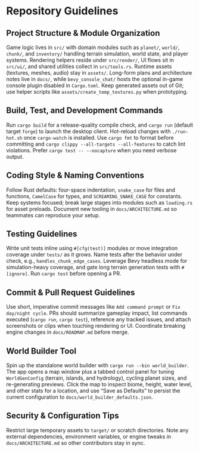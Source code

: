 # Repository Guidelines

## Project Structure & Module Organization
Game logic lives in `src/` with domain modules such as `planet/`, `world/`, `chunk/`, and `inventory/` handling terrain simulation, world state, and player systems. Rendering helpers reside under `src/render/`, UI flows sit in `src/ui/`, and shared utilities collect in `src/tools.rs`. Runtime assets (textures, meshes, audio) stay in `assets/`. Long-form plans and architecture notes live in `docs/`, while `bevy_console_chat/` hosts the optional in-game console plugin disabled in `Cargo.toml`. Keep generated assets out of Git; use helper scripts like `assets/create_temp_textures.py` when prototyping.

## Build, Test, and Development Commands
Run `cargo build` for a release-quality compile check, and `cargo run` (default target `forge`) to launch the desktop client. Hot-reload changes with `./run-hot.sh` once `cargo-watch` is installed. Use `cargo fmt` to format before committing and `cargo clippy --all-targets --all-features` to catch lint violations. Prefer `cargo test -- --nocapture` when you need verbose output.

## Coding Style & Naming Conventions
Follow Rust defaults: four-space indentation, `snake_case` for files and functions, `CamelCase` for types, and `SCREAMING_SNAKE_CASE` for constants. Keep systems focused; break large stages into modules such as `loading.rs` for asset preloads. Document new tooling in `docs/ARCHITECTURE.md` so teammates can reproduce your setup.

## Testing Guidelines
Write unit tests inline using `#[cfg(test)]` modules or move integration coverage under `tests/` as it grows. Name tests after the behavior under check, e.g., `handles_chunk_edge_cases`. Leverage Bevy headless mode for simulation-heavy coverage, and gate long terrain generation tests with `#[ignore]`. Run `cargo test` before opening a PR.

## Commit & Pull Request Guidelines
Use short, imperative commit messages like `Add command prompt` or `Fix day/night cycle`. PRs should summarize gameplay impact, list commands executed (`cargo run`, `cargo test`), reference any tracked issues, and attach screenshots or clips when touching rendering or UI. Coordinate breaking engine changes in `docs/ROADMAP.md` before merge.

## World Builder Tool
Spin up the standalone world builder with `cargo run --bin world_builder`. The app opens a map window plus a tabbed control panel for tuning `WorldGenConfig` (terrain, islands, and hydrology), cycling planet sizes, and re-generating previews. Click the map to inspect biome, height, water level, and other stats for a location, and use “Save as Defaults” to persist the current configuration to `docs/world_builder_defaults.json`.

## Security & Configuration Tips
Restrict large temporary assets to `target/` or scratch directories. Note any external dependencies, environment variables, or engine tweaks in `docs/ARCHITECTURE.md` so other contributors stay in sync.
